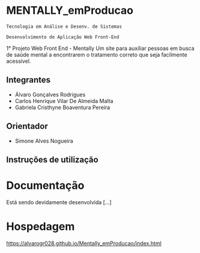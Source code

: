 # MENTALLY_emProducao

`Tecnologia em Análise e Desenv. de Sistemas`

`Desenvolvimento de Aplicação Web Front-End `

1° Projeto Web Front End - Mentally
Um site para auxiliar pessoas em busca de saúde mental a encontrarem o tratamento correto que seja facilmente acessível.

## Integrantes

* Álvaro Gonçalves Rodrigues
* Carlos Henrique Vilar De Almeida Malta
* Gabriela Cristhyne Boaventura Pereira

## Orientador

* Simone Alves Nogueira
## Instruções de utilização

# Documentação

Está sendo devidamente desenvolvida [...]

# Hospedagem

https://alvarogr028.github.io/Mentally_emProducao/index.html
